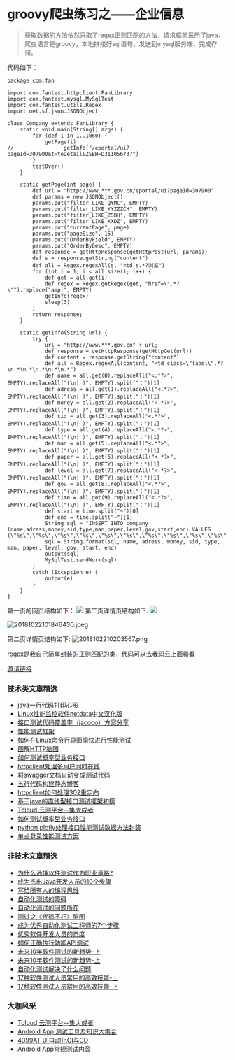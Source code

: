 # groovy爬虫练习之——企业信息



> 获取数据的方法依然采取了regex正则匹配的方法，请求框架采用了java，爬虫语言是groovy，本地拼接好sql语句，发送到mysql服务端，完成存储。

代码如下：

```
package com.fan
 
import com.fantest.httpclient.FanLibrary
import com.fantest.mysql.MySqlTest
import com.fantest.utils.Regex
import net.sf.json.JSONObject
 
class Company extends FanLibrary {
    static void main(String[] args) {
        for (def i in 1..1060) {
            getPage(i)
//                getInfo("/eportal/ui?pageId=307900&t=toDetail&ZSBH=D311056737")
        }
        testOver()
    }
 
    static getPage(int page) {
        def url = "http://www.***.gov.cn/eportal/ui?pageId=307900"
        def params = new JSONObject()
        params.put("filter_LIKE_QYMC", EMPTY)
        params.put("filter_LIKE_YYZZZCH", EMPTY)
        params.put("filter_LIKE_ZSBH", EMPTY)
        params.put("filter_LIKE_XXDZ", EMPTY)
        params.put("currentPage", page)
        params.put("pageSize", 15)
        params.put("OrderByField", EMPTY)
        params.put("OrderByDesc", EMPTY)
        def response = getHttpResponse(getHttpPost(url, params))
        def s = response.getString("content")
        def all = Regex.regexAll(s, "<td s.*?浏览")
        for (int i = 1; i < all.size(); i++) {
            def get = all.get(i)
            def regex = Regex.getRegex(get, "href=\".*?\"").replace("amp;", EMPTY)
            getInfo(regex)
            sleep(3)
        }
        return response;
    }
 
    static getInfo(String url) {
        try {
            url = "http://www.***.gov.cn" + url;
            def response = getHttpResponse(getHttpGet(url))
            def content = response.getString("content")
            def all = Regex.regexAll(content, "<td class=\"label\".*?\n.*\n.*\n.*\n.*\n.*")
            def name = all.get(0).replaceAll("<.*?>", EMPTY).replaceAll("(\n| )", EMPTY).split("：")[1]
            def adress = all.get(1).replaceAll("<.*?>", EMPTY).replaceAll("(\n| )", EMPTY).split("：")[1]
            def money = all.get(2).replaceAll("<.*?>", EMPTY).replaceAll("(\n| )", EMPTY).split("：")[1]
            def sid = all.get(3).replaceAll("<.*?>", EMPTY).replaceAll("(\n| )", EMPTY).split("：")[1]
            def type = all.get(4).replaceAll("<.*?>", EMPTY).replaceAll("(\n| )", EMPTY).split("：")[1]
            def man = all.get(5).replaceAll("<.*?>", EMPTY).replaceAll("(\n| )", EMPTY).split("：")[1]
            def paper = all.get(6).replaceAll("<.*?>", EMPTY).replaceAll("(\n| )", EMPTY).split("：")[1]
            def level = all.get(7).replaceAll("<.*?>", EMPTY).replaceAll("(\n| )", EMPTY).split("：")[1]
            def gov = all.get(8).replaceAll("<.*?>", EMPTY).replaceAll("(\n| )", EMPTY).split("：")[1]
            def time = all.get(9).replaceAll("<.*?>", EMPTY).replaceAll("(\n| )", EMPTY).split("：")[1]
            def start = time.split("~")[0]
            def end = time.split("~")[1]
            String sql = "INSERT INTO company (name,adress,money,sid,type,man,paper,level,gov,start,end) VALUES (\"%s\",\"%s\",\"%s\",\"%s\",\"%s\",\"%s\",\"%s\",\"%s\",\"%s\",\"%s\",\"%s\");"
            sql = String.format(sql, name, adress, money, sid, type, man, paper, level, gov, start, end)
            output(sql)
            MySqlTest.sendWork(sql)
        }
        catch (Exception e) {
            output(e)
        }
    }
}
```
第一页的网页结构如下：
![](/blog/pic/20181022101846430.jpeg)
第二页详情页结构如下:
![](/blog/pic/2018102210203567.png)

![20181022101846430.jpeg](https://upload-images.jianshu.io/upload_images/9276255-9cd3e77a5950d82d.jpeg?imageMogr2/auto-orient/strip%7CimageView2/2/w/1240)

第二页详情页结构如下:
![2018102210203567.png](https://upload-images.jianshu.io/upload_images/9276255-6f7938c2541eb1ff.png?imageMogr2/auto-orient/strip%7CimageView2/2/w/1240)

regex是我自己简单封装的正则匹配的类，代码可以去我码云上面看看

[邀请链接](https://gitee.com/fanapi/tester/invite_link?invite=d3f63470c4601ec1308551fa9ffcd3361c47559ac8870251b7993663152babc59a5d3a335119c07c)

### 技术类文章精选

- [java一行代码打印心形](https://mp.weixin.qq.com/s/QPSryoSbViVURpSa9QXtpg)
- [Linux性能监控软件netdata中文汉化版](https://mp.weixin.qq.com/s/fdXtK-5WwKnxjLZdyg6-nA)
- [接口测试代码覆盖率（jacoco）方案分享](https://mp.weixin.qq.com/s/D73Sq6NLjeRKN8aCpGLOjQ)
- [性能测试框架](https://mp.weixin.qq.com/s/3_09j7-5ex35u30HQRyWug)
- [如何在Linux命令行界面愉快进行性能测试](https://mp.weixin.qq.com/s/fwGqBe1SpA2V0lPfAOd04Q)
- [图解HTTP脑图](https://mp.weixin.qq.com/s/100Vm8FVEuXs0x6rDGTipw)
- [如何测试概率型业务接口](https://mp.weixin.qq.com/s/kUVffhjae3eYivrGqo6ZMg)
- [httpclient处理多用户同时在线](https://mp.weixin.qq.com/s/Nuc30Fwy6-Qyr-Pc65t1_g)
- [将swagger文档自动变成测试代码](https://mp.weixin.qq.com/s/SY8mVenj0zMe5b47GS9VSQ)
- [五行代码构建静态博客](https://mp.weixin.qq.com/s/hZnimJOg5OqxRSDyFvuiiQ)
- [httpclient如何处理302重定向](https://mp.weixin.qq.com/s/vg354AjPKhIZsnSu4GZjZg)
- [基于java的直线型接口测试框架初探](https://mp.weixin.qq.com/s/xhg4exdb1G18-nG5E7exkQ)
- [Tcloud 云测平台--集大成者](https://mp.weixin.qq.com/s/29sEO39_NyDiJr-kY5ufdw)
- [如何测试概率型业务接口](https://mp.weixin.qq.com/s/kUVffhjae3eYivrGqo6ZMg)
- [python plotly处理接口性能测试数据方法封装](https://mp.weixin.qq.com/s/NxVdvYlD7PheNCv8AMYqhg)
- [单点登录性能测试方案](https://mp.weixin.qq.com/s/sv8FnvIq44dFEq63LpOD2A)



### 非技术文章精选
- [为什么选择软件测试作为职业道路?](https://mp.weixin.qq.com/s/o83wYvFUvy17kBPLDO609A)
- [成为杰出Java开发人员的10个步骤](https://mp.weixin.qq.com/s/UCNOTSzzvTXwiUX6xpVlyA)
- [写给所有人的编程思维](https://mp.weixin.qq.com/s/Oj33UCnYfbUgzsBzEm2GPQ)
- [自动化测试的障碍](https://mp.weixin.qq.com/s/ZIV7uJp7DzVoKhWOh6lvRg)
- [自动化测试的问题所在](https://mp.weixin.qq.com/s/BhvD7BnkBU8hDBsGUWok6g)
- [测试之《代码不朽》脑图](https://mp.weixin.qq.com/s/2aGLK3knUiiSoex-kmi0GA)
- [成为优秀自动化测试工程师的7个步骤](https://mp.weixin.qq.com/s/wdw1l4AZnPpdPBZZueCcnw)
- [优秀软件开发人员的态度](https://mp.weixin.qq.com/s/0uEEeFaR27aTlyp-sm61bA)
- [如何正确执行功能API测试](https://mp.weixin.qq.com/s/aeGx5O_jK_iTD9KUtylWmA)
- [未来10年软件测试的新趋势-上](https://mp.weixin.qq.com/s/9XgpIfXQRuKg1Pap-tfqYQ)
- [未来10年软件测试的新趋势-上](https://mp.weixin.qq.com/s/9XgpIfXQRuKg1Pap-tfqYQ)
- [自动化测试解决了什么问题](https://mp.weixin.qq.com/s/96k2I_OBHayliYGs2xo6OA)
- [17种软件测试人员常用的高效技能-上](https://mp.weixin.qq.com/s/vrM_LxQMgTSdJxaPnD_CqQ)
- [17种软件测试人员常用的高效技能-下](https://mp.weixin.qq.com/s/uyWdVm74TYKb62eIRKL7nQ)

### 大咖风采
- [Tcloud 云测平台--集大成者](https://mp.weixin.qq.com/s/29sEO39_NyDiJr-kY5ufdw)
- [Android App 测试工具及知识大集合](https://mp.weixin.qq.com/s/Xk9rCW8whXOTAQuCfhZqTg)
- [4399AT UI自动化CI与CD](https://mp.weixin.qq.com/s/cVwg8ddnScWPX4uldsJ0fA)
- [Android App常规测试内容](https://mp.weixin.qq.com/s/tweeoS5wTqK3k7R2TVuDXA)


